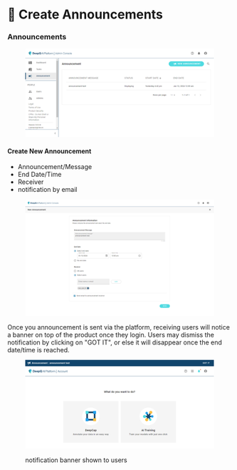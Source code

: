# 📣 Create Announcements

### Announcements

<figure><img src="../.gitbook/assets/Announcement_Example.png" alt=""><figcaption></figcaption></figure>

#### Create New Announcement

* Announcement/Message
* End Date/Time
* Receiver
* notification by email



<figure><img src="../.gitbook/assets/Announcement.png" alt=""><figcaption></figcaption></figure>

Once you announcement is sent via the platform, receiving users will notice a banner on top of the product once they login. Users may dismiss the notification by clicking on "GOT IT", or else it will disappear once the end date/time is reached.

<figure><img src="../.gitbook/assets/Announcement_User_Example.png" alt=""><figcaption><p>notification banner shown to users</p></figcaption></figure>





